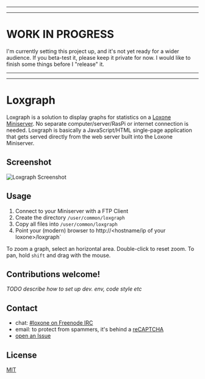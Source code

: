 ********************************************************************************
********************************************************************************
WORK IN PROGRESS
================
I'm currently setting this project up, and it's not yet ready for a wider audience. If you beta-test it, please keep it private for now. I would like to finish some things before I "release" it.
********************************************************************************
********************************************************************************

Loxgraph
========

Loxgraph is a solution to display graphs for statistics on a [Loxone Miniserver](http://www.loxone.com/enuk/products/miniserver/miniserver.html).
No separate computer/server/RasPi or internet connection is needed. Loxgraph is basically a JavaScript/HTML single-page application that gets served directly from the web server built into the Loxone Miniserver.

Screenshot
----------

![Loxgraph Screenshot](http://eik3.de/t/loxgraph-screenshot-1.png "Loxgraph Screenshot")

Usage
-----

1. Connect to your Miniserver with a FTP Client
1. Create the directory `/user/common/loxgraph`
1. Copy all files into `/user/common/loxgraph`
1. Point your (modern) browser to http://<hostname/ip of your loxone>/loxgraph`

To zoom a graph, select an horizontal area. Double-click to reset zoom.
To pan, hold `shift` and drag with the mouse.

Contributions welcome!
----------------------

*TODO describe how to set up dev. env, code style etc*

Contact
-------

- chat: [#loxone on Freenode IRC](https://webchat.freenode.net/?channels=loxone)
- email: to protect from spammers, it's behind a [reCAPTCHA](https://www.google.com/recaptcha/mailhide/d?k=014_uSCEY1lRzKiRIO0JdoOQ==&c=-Hb3oZeGhF0pEX1WwSPbaUMcW1Ee5RN79h3Vd4COoes=)
- [open an Issue](https://github.com/eik3/loxgraph/issues/new)

License
-------

[MIT](https://github.com/eik3/loxgraph/blob/master/LICENSE)
